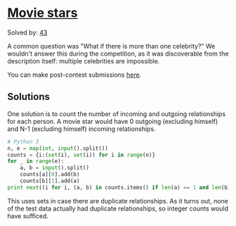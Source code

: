 # [Movie stars](http://www.spoj.com/BYU2015F/problems/MVSTARS)

Solved by: [43](http://www.spoj.com/BYU2015F/ranks/MVSTARS)

A common question was "What if there is more than one celebrity?" We wouldn't answer this during the competition, as it was discoverable from the description itself: multiple celebrities are impossible.

You can make post-contest submissions [here](http://spoj.com/problems/MVSTARS).

## Solutions

One solution is to count the number of incoming and outgoing relationships for each person. A movie star would have 0 outgoing (excluding himself) and N-1 (excluding himself) incoming relationships.

```python
# Python 3
n, e = map(int, input().split())
counts = {i:(set(i), set(i)) for i in range(n)}
for _ in range(e):
    a, b = input().split()
    counts[a][0].add(b)
    counts[b][1].add(a)
print next((i for i, (a, b) in counts.items() if len(a) == 1 and len(b) == n), -1)
```

This uses sets in case there are duplicate relationships. As it turns out, none of the test data actually had duplicate relationships, so integer counts would have sufficed.